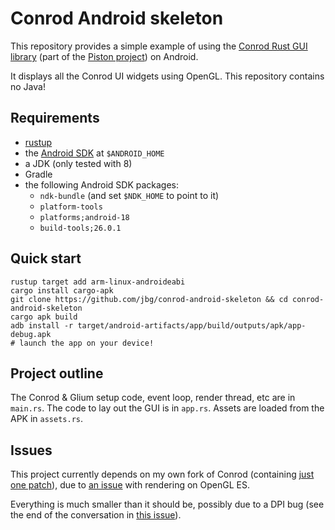 # Conrod Android skeleton

This repository provides a simple example of using the [Conrod Rust GUI library](https://github.com/PistonDevelopers/conrod) (part of the [Piston project](http://www.piston.rs/)) on Android.

It displays all the Conrod UI widgets using OpenGL. This repository contains no Java!

## Requirements

 * [rustup](https://rustup.rs/)
 * the [Android SDK](https://developer.android.com/studio/index.html#command-tools) at `$ANDROID_HOME`
 * a JDK (only tested with 8)
 * Gradle
 * the following Android SDK packages:
   * `ndk-bundle` (and set `$NDK_HOME` to point to it)
   * `platform-tools`
   * `platforms;android-18`
   * `build-tools;26.0.1`

## Quick start

    rustup target add arm-linux-androideabi
    cargo install cargo-apk
    git clone https://github.com/jbg/conrod-android-skeleton && cd conrod-android-skeleton
    cargo apk build
    adb install -r target/android-artifacts/app/build/outputs/apk/app-debug.apk
    # launch the app on your device!

## Project outline

The Conrod & Glium setup code, event loop, render thread, etc are in `main.rs`. The code to lay out the GUI is in `app.rs`. Assets are loaded from the APK in `assets.rs`.

## Issues

This project currently depends on my own fork of Conrod (containing [just one patch](https://github.com/jbg/conrod/commit/cfab936b3b5b1bc6c419de5ae939f5a83b89baec)), due to [an issue](https://github.com/PistonDevelopers/conrod/issues/1045) with rendering on OpenGL ES.

Everything is much smaller than it should be, possibly due to a DPI bug (see the end of the conversation in [this issue](https://github.com/PistonDevelopers/conrod/issues/884)).
